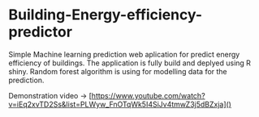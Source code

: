 # Building-Energy-efficiency-predictor
Simple Machine learning prediction web aplication for predict energy efficiency of buildings.
The application is fully build and deplyed using R shiny.
Random forest algorithm is using for modelling data for the prediction.

Demonstration video -> [https://www.youtube.com/watch?v=iEq2xvTD2Ss&list=PLWyw_FnOTqWk5I4SiJv4tmwZ3j5dBZxja]()
